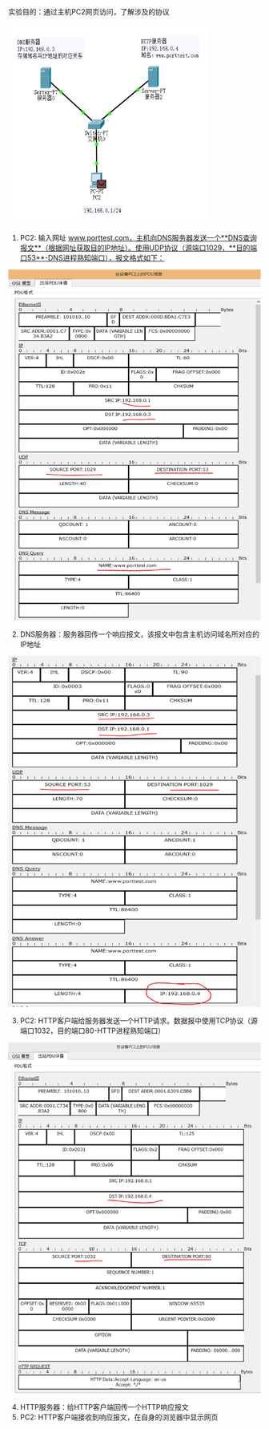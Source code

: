 实验目的：通过主机PC2网页访问，了解涉及的协议

<div align=left><img width="400" height="400" src="./test-images/DNS-HTTP.PNG"/></div> 

1. PC2: 输入网址 www.porttest.com，主机向DNS服务器发送一个**DNS查询报文**（根据网址获取目的IP地址）。使用UDP协议（源端口1029，**目的端口53**-DNS进程熟知端口），报文格式如下：
<div align=left><img width="550" height="700" src="./test-images/DNS1.PNG"/></div> 

2. DNS服务器：服务器回传一个响应报文，该报文中包含主机访问域名所对应的IP地址
<div align=left><img width="550" height="700" src="./test-images/DNS2.PNG"/></div> 

3. PC2: HTTP客户端给服务器发送一个HTTP请求。数据报中使用TCP协议（源端口1032，目的端口80-HTTP进程熟知端口）
<div align=left><img width="550" height="700" src="./test-images/HTTP1.PNG"/></div> 

4. HTTP服务器：给HTTP客户端回传一个HTTP响应报文
5. PC2: HTTP客户端接收到响应报文，在自身的浏览器中显示网页